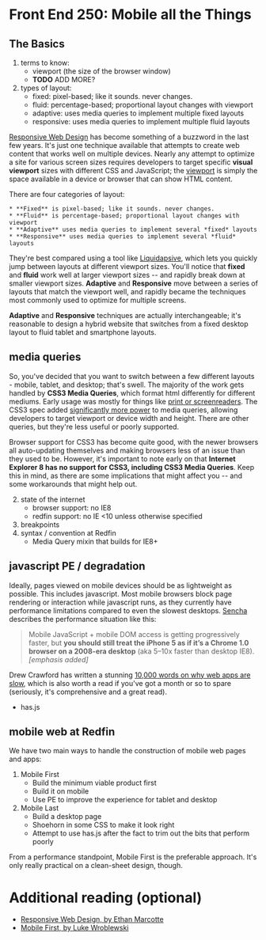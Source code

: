 # Front End 250: Mobile all the Things


## The Basics

1. terms to know:
	* viewport (the size of the browser window)
	* **TODO** ADD MORE?
2. types of layout:
	* fixed: pixel-based; like it sounds. never changes.
	* fluid: percentage-based; proportional layout changes with viewport
	* adaptive: uses media queries to implement multiple fixed layouts
	* responsive: uses media queries to implement multiple fluid layouts

[Responsive Web Design][rwd] has become something of a buzzword in the last few years. It's just one technique available that attempts to create web content that works well on multiple devices. Nearly any attempt to optimize a site for various screen sizes requires developers to target specific **visual viewport** sizes with different CSS and JavaScript; the [viewport][quirks-viewport] is simply the space available in a device or browser that can show HTML content.

There are four categories of layout:

	* **Fixed** is pixel-based; like it sounds. never changes.
	* **Fluid** is percentage-based; proportional layout changes with viewport
	* **Adaptive** uses media queries to implement several *fixed* layouts
	* **Responsive** uses media queries to implement several *fluid* layouts

They're best compared using a tool like [Liquidapsive](http://liquidapsive.com), which lets you quickly jump between layouts at different viewport sizes. You'll notice that **fixed** and **fluid** work well at larger viewport sizes -- and rapidly break down at smaller viewport sizes. **Adaptive** and **Responsive** move between a series of layouts that match the viewport well, and rapidly became the techniques most commonly used to optimize for multiple screens.

**Adaptive** and **Responsive** techniques are actually interchangeable; it's reasonable to design a hybrid website that switches from a fixed desktop layout to fluid tablet and smartphone layouts.


## media queries

So, you've decided that you want to switch between a few different layouts - mobile, tablet, and desktop; that's swell. The majority of the work gets handled by **CSS3 Media Queries**, which format html differently for different mediums. Early usage was mostly for things like [print or screenreaders](http://www.w3.org/TR/CSS2/media.html). The CSS3 spec added [significantly more power](https://developer.mozilla.org/en-US/docs/Web/Guide/CSS/Media_queries) to media queries, allowing developers to target viewport or device width and height. There are other queries, but they're less useful or poorly supported.

Browser support for CSS3 has become quite good, with the newer browsers all auto-updating themselves and making browsers less of an issue than they used to be. However, it's important to note early on that **Internet Explorer 8 has no support for CSS3, including CSS3 Media Queries**. Keep this in mind, as there are some implications that might affect you -- and some workarounds that might help out.

2. state of the internet
	* browser support: no IE8
	* redfin support: no IE <10 unless otherwise specified
3. breakpoints
4. syntax / convention at Redfin
	* Media Query mixin that builds for IE8+


## javascript PE / degradation

Ideally, pages viewed on mobile devices should be as lightweight as possible. This includes javascript. Most mobile browsers block page rendering or interaction while javascript runs, as they currently have performance limitations compared to even the slowest desktops. [Sencha][sencha-perf] describes the performance situation like this:

> Mobile JavaScript + mobile DOM access is getting progressively faster, but **you should still treat the iPhone 5 as if it’s a Chrome 1.0 browser on a 2008-era desktop** (aka 5–10x faster than desktop IE8). *[emphasis added]*

Drew Crawford has written a stunning [10,000 words on why web apps are slow][sealed], which is also worth a read if you've got a month or so to spare (seriously, it's comprehensive and a great read).

* has.js


## mobile web at Redfin

We have two main ways to handle the construction of mobile web pages and apps:

1. Mobile First
	* Build the minimum viable product first
	* Build it on mobile
	* Use PE to improve the experience for tablet and desktop
2. Mobile Last
	* Build a desktop page
	* Shoehorn in some CSS to make it look right
	* Attempt to use has.js after the fact to trim out the bits that perform poorly

From a performance standpoint, Mobile First is the preferable approach. It's only really practical on a clean-sheet design, though.


# Additional reading (optional)

* [Responsive Web Design, by Ethan Marcotte][abrw]
* [Mobile First, by Luke Wroblewski][abmf]


<!-- LINKS -->

 [sencha-perf]: http://www.sencha.com/blog/5-myths-about-mobile-web-performance/
 [sealed]: http://sealedabstract.com/rants/why-mobile-web-apps-are-slow/
 [rwd]: http://alistapart.com/article/responsive-web-design/
 [abrw]: http://www.abookapart.com/products/responsive-web-design
 [abmf]: http://www.abookapart.com/products/mobile-first
 [quirks-viewport]: http://www.quirksmode.org/mobile/viewports2.html